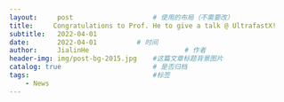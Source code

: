 ```yaml
---
layout:     post   				    # 使用的布局（不需要改）
title:     Congratulations to Prof. He to give a talk @ UltrafastX!				# 标题 
subtitle:   2022-04-01
date:       2022-04-01			# 时间
author:     JialinHe						# 作者
header-img: img/post-bg-2015.jpg 	#这篇文章标题背景图片
catalog: true 						# 是否归档
tags:								#标签
    - News
---
```



